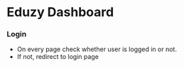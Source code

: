 # Eduzy Dashboard

### Login

- On every page check whether user is logged in or not.
- If not, redirect to login page
